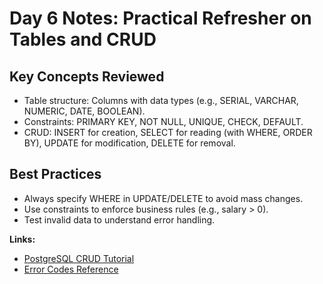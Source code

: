 # Day 6 Notes: Practical Refresher on Tables and CRUD

## Key Concepts Reviewed
- Table structure: Columns with data types (e.g., SERIAL, VARCHAR, NUMERIC, DATE, BOOLEAN).
- Constraints: PRIMARY KEY, NOT NULL, UNIQUE, CHECK, DEFAULT.
- CRUD: INSERT for creation, SELECT for reading (with WHERE, ORDER BY), UPDATE for modification, DELETE for removal.

## Best Practices
- Always specify WHERE in UPDATE/DELETE to avoid mass changes.
- Use constraints to enforce business rules (e.g., salary > 0).
- Test invalid data to understand error handling.

**Links:**  
- [PostgreSQL CRUD Tutorial](https://www.postgresqltutorial.com/postgresql-tutorial/postgresql-insert/)  
- [Error Codes Reference](https://www.postgresql.org/docs/current/errcodes-appendix.html)
